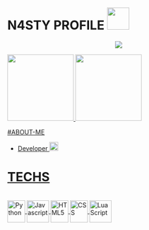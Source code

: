 # N4STY PROFILE <img src="https://media.discordapp.net/attachments/1036829477939982447/1045723018170736650/1045022754665152532.gif" width="50">
<p align="center">
	<img src="https://lanyard-profile-readme.vercel.app/api/973588723809783928?hideTimestamp=true&hideBadges=False"/>
</p>

<div align="center" style="display: flex">
  <a href="https://github.com/n4stysec">
  <img height="150em" src="https://github-readme-stats.vercel.app/api?username=n4stysec&show_icons=true&theme=dark&include_all_commits=true&count_private=true&title_color=fff&icon_color=fff&text_color=fff&bg_color=0,000,141321"/>
  <img height="150em" src="https://github-readme-stats.vercel.app/api/top-langs/?username=n4stysec&layout=compact&langs_count=4&theme=dark&title_color=fff&icon_color=fff&text_color=fff&bg_color=0,000,141321"/>
</div>

#ABOUT-ME
* Developer <img height="20" width="20" src="https://cdn.discordapp.com/emojis/1025636120312160306.gif?size=96&quality=lossless">

# TECHS
<div style="display: inline_block, padding: 10px"><br>
  <img align="center" alt="Python" height="50" width="40" src="https://s3.dualstack.us-east-2.amazonaws.com/pythondotorg-assets/media/files/python-logo-only.svg">
  <img align="center" alt="Javascript" height="50" width="50" src="https://cdn.discordapp.com/emojis/813907629989691442.webp?size=96&quality=lossless">
  <img align="center" alt="HTML5" height="50" width="40" src="https://cdn.discordapp.com/emojis/813909686449078353.webp?size=96&quality=lossless">
  <img align="center" alt="CSS" height="50" width="40" src="https://cdn.discordapp.com/emojis/813909685542584321.webp?size=96&quality=lossless">
  <img align="center" alt="LuaScript" height="50" width="50" src="https://cdn.discordapp.com/emojis/813910024517845082.webp?size=96&quality=lossless">
</div>
